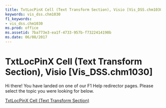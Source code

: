 ```yaml
---
title: TxtLocPinX Cell (Text Transform Section), Visio [Vis_DSS.chm1030]
keywords: vis_dss.chm1030
f1_keywords:
- vis_dss.chm1030
ms.prod: office
ms.assetid: 7ba773e3-ea1f-4733-957b-f7322414190b
ms.date: 06/08/2017
---
```



# TxtLocPinX Cell (Text Transform Section), Visio [Vis_DSS.chm1030]

Hi there! You have landed on one of our F1 Help redirector pages. Please select the topic you were looking for below.

[TxtLocPinX Cell (Text Transform Section)](http://msdn.microsoft.com/library/cbfc4e91-10d1-d50e-3e8a-f269f7123276%28Office.15%29.aspx)

